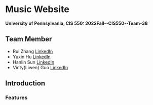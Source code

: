 
Music Website
==================================

**University of Pennsylvania, CIS 550: 2022Fall--CIS550--Team-38**

## Team Member
* Rui Zhang [LinkedIn]()
* Yuxin Hu [LinkedIn]()
* Hanlin Sun [LinkedIn]()
* Vinty(Liwen) Guo [LinkedIn]()

## Introduction

### Features
